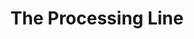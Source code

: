 ---
ep: 178
title: "The Processing Line"
imglink: "https://live.staticflickr.com/65535/50998312546_0151e00c5b_o.jpg"
thumbnail: "https://live.staticflickr.com/65535/50998312546_e18d13337d_q.jpg"
alt: >
    An endless line of faceless, featureless figures on a narrow path raised high off the ground.
name: "nik"
---